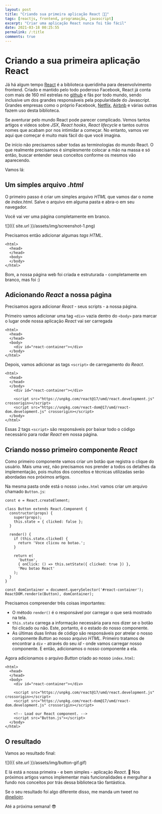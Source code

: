 ```yaml
---
layout: post
title: "Criando sua primeira aplicação React 👨‍💻"
tags: [reactjs, frontend, programação, javascript]
excerpt: "Criar uma aplicação React nunca foi tão fácil"
date: 2021-03-18 00:25:55
permalink: /:title
comments: true
---
```


# Criando a sua primeira aplicação React

Já há algum tempo [React](https://reactjs.org/) é a biblioteca queridinha para desenvolvimento frontend. Criado e mantido pelo todo poderoso Facebook, React já conta com mais de 160 mil estrelas no [github](https://github.com/facebook/react) e fãs por todo mundo, sendo inclusive um dos grandes responsáveis pela popularidade do Javascript. Grandes empresas como o próprio Facebook, [Netflix](https://netflix.com), [Airbnb](https://airbnb.com) e várias outras fazem uso desta biblioteca.

Se aventurar pelo mundo React pode parecer complicado. Vemos tantos artigos e vídeos sobre _JSX_, _React hooks_, _React lifecycle_ e tantos outros nomes que acabam por nos intimidar a começar. No entanto, vamos ver aqui que começar é muito mais fácil do que você imagina.

De início não precisamos saber todas as terminologias do mundo React. O que realmente precisamos é simplesmente colocar a mão na massa e só então, buscar entender seus conceitos conforme os mesmos vão aparecendo.

Vamos lá:

## Um simples arquivo _.html_

O primeiro passo é criar um simples arquivo _HTML_ que vamos dar o nome de _index.html_. Salve o arquivo em alguma pasta e abra-o em seu navegador.

Você vai ver uma página completamente em branco.

![]({{ site.url }}/assets/img/screenshot-1.png)

Precisamos então adicionar algumas _tags HTML_.

    <html>
      <head>
      </head>
      <body>
      </body>
    </html>

Bom, a nossa página web foi criada e estruturada - completamente em branco, mas foi :)

## Adicionando _React_ a nossa página

Precisamos agora adicionar _React_ - seus scripts - a nossa página.

Primeiro vamos adicionar uma tag `<div>` vazia dentro do `<body>` para marcar o lugar onde nossa aplicação _React_ vai ser carregada

    <html>
      <head>
      </head>
      <body>
        <div id="react-container"></div>
      </body>
    </html>

Depois, vamos adicionar as tags `<script>` de carregamento do _React_.

    <html>
      <head>
      </head>
      </body>
        <div id="react-container"></div>

        <script src="https://unpkg.com/react@17/umd/react.development.js" crossorigin></script>
        <script src="https://unpkg.com/react-dom@17/umd/react-dom.development.js" crossorigin></script>
      </body>
    </html>

Essas 2 tags `<script>` são responsáveis por baixar todo o código necessário para rodar _React_ em nossa página.

## Criando nosso primeiro componente _React_

Como primeiro componente vamos criar um botão que registra o clique do usuário. Mais uma vez, não precisamos nos prender a todos os detalhes da implementação, pois muitos dos conceitos e técnicas utilizadas serão abordadas nos próximos artigos.

Na mesma pasta onde está o nosso `index.html` vamos criar um arquivo chamado `Button.js`:

    const e = React.createElement;

    class Button extends React.Component {
      constructor(props) {
        super(props);
        this.state = { clicked: false };
      }

      render() {
        if (this.state.clicked) {
          return 'Voce clicou no botao.';
        }

        return e(
          'button',
          { onClick: () => this.setState({ clicked: true }) },
          'Meu botao React'
        );
      }
    }

    const domContainer = document.querySelector('#react-container');
    ReactDOM.render(e(Button), domContainer);

Precisamos compreender três coisas importantes:

- O método `render()` é o responsável por carregar o que será mostrado na tela.
- `this.state` carrega a informação necessária para nos dizer se o botão foi clicado ou não. Este, portanto, é o estado do nosso componente.
- As últimas duas linhas de código são responsáveis por atrelar o nosso componente _Button_ ao nosso arquivo _HTML_. Primeiro tratamos de encontrar a `div` - através do seu _id_ - onde vamos carregar nosso componente. E então, adicionamos o nosso componente a ela.

Agora adicionamos o arquivo _Button_ criado ao nosso `index.html`:

    <html>
      <head>
      </head>
      <body>
        <div id="react-container"></div>

        <script src="https://unpkg.com/react@17/umd/react.development.js" crossorigin></script>
        <script src="https://unpkg.com/react-dom@17/umd/react-dom.development.js" crossorigin></script>

        <!-- Load our React component. -->
        <script src="Button.js"></script>
      </body>
    </html>

## O resultado

Vamos ao resultado final:

![]({{ site.url }}/assets/img/button-gif.gif)

E lá está a nossa primeira - e bem simples - aplicação _React_. 🎉
Nos próximos artigos vamos implementar mais funcionalidades e mergulhar a fundo nos conceitos por trás dessa biblioteca tão fantástica.

Se o seu resultado foi algo diferente disso, me manda um tweet no [@neliojrr](https://twitter.com/neliojrr).

Até a próxima semana! 😎
